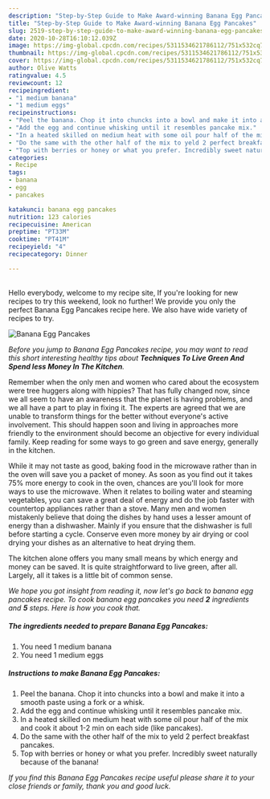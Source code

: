 ```yaml
---
description: "Step-by-Step Guide to Make Award-winning Banana Egg Pancakes"
title: "Step-by-Step Guide to Make Award-winning Banana Egg Pancakes"
slug: 2519-step-by-step-guide-to-make-award-winning-banana-egg-pancakes
date: 2020-10-28T16:10:12.039Z
image: https://img-global.cpcdn.com/recipes/5311534621786112/751x532cq70/banana-egg-pancakes-recipe-main-photo.jpg
thumbnail: https://img-global.cpcdn.com/recipes/5311534621786112/751x532cq70/banana-egg-pancakes-recipe-main-photo.jpg
cover: https://img-global.cpcdn.com/recipes/5311534621786112/751x532cq70/banana-egg-pancakes-recipe-main-photo.jpg
author: Olive Watts
ratingvalue: 4.5
reviewcount: 12
recipeingredient:
- "1 medium banana"
- "1 medium eggs"
recipeinstructions:
- "Peel the banana. Chop it into chuncks into a bowl and make it into a smooth paste using a fork or a whisk."
- "Add the egg and continue whisking until it resembles pancake mix."
- "In a heated skilled on medium heat with some oil pour half of the mix and cook it about 1-2 min on each side (like pancakes)."
- "Do the same with the other half of the mix to yeld 2 perfect breakfast pancakes."
- "Top with berries or honey or what you prefer. Incredibly sweet naturally because of the banana!"
categories:
- Recipe
tags:
- banana
- egg
- pancakes

katakunci: banana egg pancakes 
nutrition: 123 calories
recipecuisine: American
preptime: "PT33M"
cooktime: "PT41M"
recipeyield: "4"
recipecategory: Dinner

---
```

<br>
Hello everybody, welcome to my recipe site, If you're looking for new recipes to try this weekend, look no further! We provide you only the perfect Banana Egg Pancakes recipe here. We also have wide variety of recipes to try.
<br>


![Banana Egg Pancakes](https://img-global.cpcdn.com/recipes/5311534621786112/751x532cq70/banana-egg-pancakes-recipe-main-photo.jpg)

<i>Before you jump to Banana Egg Pancakes recipe, you may want to read this short interesting healthy tips about 
<strong>Techniques To Live Green And Spend less Money In The Kitchen</strong>.</i>
</br>

Remember when the only men and women who cared about the ecosystem were tree huggers along with hippies? That has fully changed now, since we all seem to have an awareness that the planet is having problems, and we all have a part to play in fixing it. The experts are agreed that we are unable to transform things for the better without everyone's active involvement. This should happen soon and living in approaches more friendly to the environment should become an objective for every individual family. Keep reading for some ways to go green and save energy, generally in the kitchen.

While it may not taste as good, baking food in the microwave rather than in the oven will save you a packet of money. As soon as you find out it takes 75% more energy to cook in the oven, chances are you'll look for more ways to use the microwave. When it relates to boiling water and steaming vegetables, you can save a great deal of energy and do the job faster with countertop appliances rather than a stove. Many men and women mistakenly believe that doing the dishes by hand uses a lesser amount of energy than a dishwasher. Mainly if you ensure that the dishwasher is full before starting a cycle. Conserve even more money by air drying or cool drying your dishes as an alternative to heat drying them.

The kitchen alone offers you many small means by which energy and money can be saved. It is quite straightforward to live green, after all. Largely, all it takes is a little bit of common sense.


<i>We hope you got insight from reading it, now let's go back to banana egg pancakes recipe. To cook banana egg pancakes you need <strong>2</strong> ingredients and <strong>5</strong> steps. Here is how you cook that.
</i>

##### The ingredients needed to prepare Banana Egg Pancakes:

1. You need 1 medium banana
1. You need 1 medium eggs


##### Instructions to make Banana Egg Pancakes:

1. Peel the banana. Chop it into chuncks into a bowl and make it into a smooth paste using a fork or a whisk.
1. Add the egg and continue whisking until it resembles pancake mix.
1. In a heated skilled on medium heat with some oil pour half of the mix and cook it about 1-2 min on each side (like pancakes).
1. Do the same with the other half of the mix to yeld 2 perfect breakfast pancakes.
1. Top with berries or honey or what you prefer. Incredibly sweet naturally because of the banana!


<i>If you find this Banana Egg Pancakes recipe useful please share it to your close friends or family, thank you and good luck.</i>
